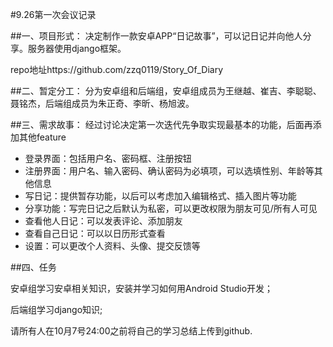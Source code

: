 #9.26第一次会议记录

##一、项目形式：
决定制作一款安卓APP“日记故事”，可以记日记并向他人分享。服务器使用django框架。

repo地址https://github.com/zzq0119/Story_Of_Diary

##二、暂定分工：
分为安卓组和后端组，安卓组成员为王继越、崔吉、李聪聪、聂铭杰，后端组成员为朱正奇、李昕、杨旭波。

##三、需求故事：
经过讨论决定第一次迭代先争取实现最基本的功能，后面再添加其他feature

-   登录界面：包括用户名、密码框、注册按钮
-   注册界面：用户名、输入密码、确认密码为必填项，可以选填性别、年龄等其他信息
-   写日记：提供暂存功能，以后可以考虑加入编辑格式、插入图片等功能
-   分享功能：写完日记之后默认为私密，可以更改权限为朋友可见/所有人可见
-   查看他人日记：可以发表评论、添加朋友
-   查看自己日记：可以以日历形式查看
-   设置：可以更改个人资料、头像、提交反馈等
    
##四、任务

安卓组学习安卓相关知识，安装并学习如何用Android Studio开发；
    
后端组学习django知识;
    
请所有人在10月7号24:00之前将自己的学习总结上传到github.
